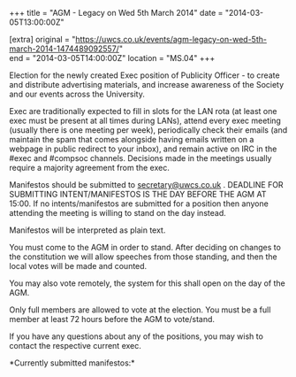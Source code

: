 +++
title = "AGM - Legacy on Wed 5th March 2014"
date = "2014-03-05T13:00:00Z"

[extra]
original = "https://uwcs.co.uk/events/agm-legacy-on-wed-5th-march-2014-1474489092557/"    
end = "2014-03-05T14:00:00Z"
location = "MS.04"
+++

Election for the newly created Exec position of Publicity Officer - to create and distribute advertising materials, and increase awareness of the Society and our events across the University.

Exec are traditionally expected to fill in slots for the LAN rota (at least one exec must be present at all times during LANs), attend every exec meeting (usually there is one meeting per week), periodically check their emails (and maintain the spam that comes alongside having emails written on a webpage in public redirect to your inbox), and remain active on IRC in the \#exec and \#compsoc channels. Decisions made in the meetings usually require a majority agreement from the exec.

Manifestos should be submitted to <secretary@uwcs.co.uk> . DEADLINE FOR SUBMITTING INTENT/MANIFESTOS IS THE DAY BEFORE THE AGM AT 15:00. If no intents/manifestos are submitted for a position then anyone attending the meeting is willing to stand on the day instead.

Manifestos will be interpreted as plain text.

You must come to the AGM in order to stand. After deciding on changes to the constitution we will allow speeches from those standing, and then the local votes will be made and counted.

You may also vote remotely, the system for this shall open on the day of the AGM.

Only full members are allowed to vote at the election. You must be a full member at least 72 hours before the AGM to vote/stand.

If you have any questions about any of the positions, you may wish to contact the respective current exec.

\*Currently submitted manifestos:\*

